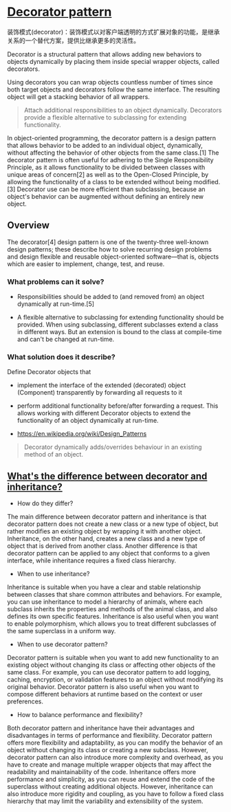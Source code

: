 # [Decorator pattern](https://en.wikipedia.org/wiki/Decorator_pattern)
装饰模式(decorator)：装饰模式以对客户端透明的方式扩展对象的功能，是继承关系的一个替代方案，提供比继承更多的灵活性。

Decorator is a structural pattern that allows adding new behaviors to objects dynamically by placing them inside special wrapper objects, called decorators.

Using decorators you can wrap objects countless number of times since both target objects and decorators follow the same interface. The resulting object will get a stacking behavior of all wrappers.

> Attach additional responsibilities to an object dynamically. Decorators provide a flexible alternative to subclassing for extending functionality.

In object-oriented programming, the decorator pattern is a design pattern that allows behavior to be added to an individual object, dynamically, without affecting the behavior of other objects from the same class.[1] The decorator pattern is often useful for adhering to the Single Responsibility Principle, as it allows functionality to be divided between classes with unique areas of concern[2] as well as to the Open-Closed Principle, by allowing the functionality of a class to be extended without being modified.[3] Decorator use can be more efficient than subclassing, because an object's behavior can be augmented without defining an entirely new object.

## Overview
The decorator[4] design pattern is one of the twenty-three well-known design patterns; these describe how to solve recurring design problems and design flexible and reusable object-oriented software—that is, objects which are easier to implement, change, test, and reuse.

### What problems can it solve?
* Responsibilities should be added to (and removed from) an object dynamically at run-time.[5]

* A flexible alternative to subclassing for extending functionality should be provided.
When using subclassing, different subclasses extend a class in different ways. But an extension is bound to the class at compile-time and can't be changed at run-time.

### What solution does it describe?
Define Decorator objects that
* implement the interface of the extended (decorated) object (Component) transparently by forwarding all requests to it

* perform additional functionality before/after forwarding a request.
This allows working with different Decorator objects to extend the functionality of an object dynamically at run-time.


* https://en.wikipedia.org/wiki/Design_Patterns
> Decorator dynamically adds/overrides behaviour in an existing method of an object.


## [What's the difference between decorator and inheritance?](https://www.linkedin.com/advice/0/how-do-you-balance-performance-flexibility)

* How do they differ?

The main difference between decorator pattern and inheritance is that decorator pattern does not create a new class or a new type of object, but rather modifies an existing object by wrapping it with another object. Inheritance, on the other hand, creates a new class and a new type of object that is derived from another class. Another difference is that decorator pattern can be applied to any object that conforms to a given interface, while inheritance requires a fixed class hierarchy.

* When to use inheritance?

Inheritance is suitable when you have a clear and stable relationship between classes that share common attributes and behaviors. For example, you can use inheritance to model a hierarchy of animals, where each subclass inherits the properties and methods of the animal class, and also defines its own specific features. Inheritance is also useful when you want to enable polymorphism, which allows you to treat different subclasses of the same superclass in a uniform way.

* When to use decorator pattern?

Decorator pattern is suitable when you want to add new functionality to an existing object without changing its class or affecting other objects of the same class. For example, you can use decorator pattern to add logging, caching, encryption, or validation features to an object without modifying its original behavior. Decorator pattern is also useful when you want to compose different behaviors at runtime based on the context or user preferences.

* How to balance performance and flexibility?

Both decorator pattern and inheritance have their advantages and disadvantages in terms of performance and flexibility. Decorator pattern offers more flexibility and adaptability, as you can modify the behavior of an object without changing its class or creating a new subclass. However, decorator pattern can also introduce more complexity and overhead, as you have to create and manage multiple wrapper objects that may affect the readability and maintainability of the code. Inheritance offers more performance and simplicity, as you can reuse and extend the code of the superclass without creating additional objects. However, inheritance can also introduce more rigidity and coupling, as you have to follow a fixed class hierarchy that may limit the variability and extensibility of the system.

